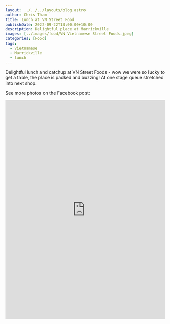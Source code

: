 ```yaml
---
layout: ../../../layouts/blog.astro
author: Chris Tham
title: Lunch at VN Street Food
publishDate: 2022-09-22T13:00:00+10:00
description: Delightful place at Marrickville
images: [../images/food/VN Vietnamese Street Foods.jpeg]
categories: [Food]
tags:
  - Vietnamese
  - Marrickville
  - lunch
---
```


Delightful lunch and catchup at VN Street Foods - wow we were so lucky to get a table, the place is packed and buzzing! At one stage queue stretched into next shop.

See more photos on the Facebook post:

<iframe src="https://www.facebook.com/plugins/post.php?href=https%3A%2F%2Fwww.facebook.com%2Fchris1.tham%2Fposts%2Fpfbid034Eec7ynfpNxsCbfWos4JWR9su7rjR4kUToqGCMY5jWskWz5j45Q3ux2tR1jSNQ5hl&show_text=true&width=500" width="500" height="684" style="border:none;overflow:hidden" scrolling="no" frameborder="0" allowfullscreen="true" allow="autoplay; clipboard-write; encrypted-media; picture-in-picture; web-share"></iframe>
